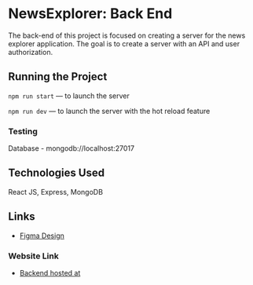 # NewsExplorer: Back End

The back-end of this project is focused on creating a server for the news explorer application. The goal is to create a server with an API and user authorization.

## Running the Project

`npm run start` — to launch the server

`npm run dev` — to launch the server with the hot reload feature

### Testing

Database - mongodb://localhost:27017

## Technologies Used

React JS, Express, MongoDB

## Links

- [Figma Design](https://www.figma.com/file/z1bxDn7eBEDlsDhnZ9dtin/Your-Final-Project?node-id=0%3A1)

### Website Link

- [Backend hosted at](api.nx.csproject.org)
